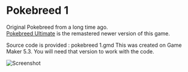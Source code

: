 # Pokebreed 1
Original Pokebreed from a long time ago.  
[Pokebreed Ultimate](https://github.com/timeblade0/pokebreed_ultimate) is the remastered newer version of this game.  

Source code is provided : pokebreed 1.gmd
This was created on Game Maker 5.3. You will need that version to work with the code.

![Screenshot](https://github.com/timeblade0/pokebreed_ultimate/blob/pokebreed-1/screenshot.PNG)
